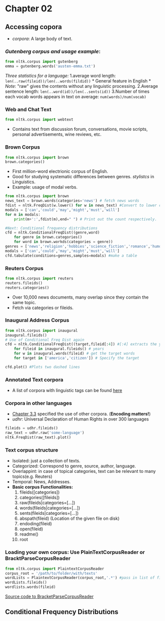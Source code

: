 # Chapter 02

## Accessing copora
* *corpora*: A large body of text.

### *Gutenberg corpus and usage example*:

```python
from nltk.corpus import gutenberg
emma = gutenberg.words('austen-emma.txt')
```

*Three statistics for a language:* 
1.average word length: `len(..raw(fileid))/len(..words(fildid))`
	* General feature in English
	* *Note*: "raw" gives the contents without any linguistic processing.
2.Average sentence length: `len(..word(id))/len(..sents(id))`
3.Number of times each vocab words appears in text on average: `num(words)/num(vocab)`

### Web and Chat Text

```python
from nltk.corpus import webtext
```
* Contains text from discussion forum, conversations, movie scripts, personal advertisements, wine reviews, etc.

### Brown Corpus


```python
from nltk.corpus import brown
brown.categories()
```

* First million-word electrionic corpus of English. 
* Good for studying systematic differences between genres. *stylistcs* in Linguistics.
* Example: usage of modal verbs.

```python
from nltk.corpus import brown
news_text = brown.words(categories='news') # fetch news words
fdist = nltk.FreqDist(w.lower() for w in news_text) #Convert to lower case for easier processing
modals = ['can','could','may','might','must','will']
for m in modals:
	print(m+':',fdist(m),end=" ") # Print out the count respectively.

#Next: Conditional frequency distributions
cfd = nltk.ConditionalFreqDist((genre,word) 
	for genre in brown.categories()
	for word in brown.workds(categories = genre))
genres = ['news','religion','hobbies','science_fiction','romance','humor']
modals = ['can','could','may','might','must','will']
cfd.tabulate(conditions=genres,samples=modals) #make a table
```

### Reuters Corpus
```python
from nltk.corpus import reuters
reuters.fileids()
reuters.categories()
```
* Over 10,000 news documents, many overlap since they contain the same topic.
* Fetch via categories or fileids.

### Inaugural Address Corpus 

```python
from nltk.corpus import inaugural
inaugural.fileids()
# Use of Conditional Freq Dist again
cfd = nltk.ConditionalFreqDist((target,fileid[:4]) #[:4] extracts the years
	for fileid in inaugural.fileids() # years
	for w in inaugural.words(fileid) # get the target words
	for target in ['america','citizen']) # Specify the target

cfd.plot() #Plots two dashed lines
```
### Annotated Text corpora
* A list of corpora with linguistic tags can be found [here](http://www.nltk.org/book/ch02#tab-corpora "corpora")

### Corpora in other languages 
* [Chapter 3.3](http://www.nltk.org/book/ch03.html#sec-unicode) specified the use of other corpora. (**Encoding matters!**)
* *udhr*: Universal Declaration of Human Rights in over 300 languages

```python
fileids = udhr.fileids()
raw_text = udhr.raw('some-language')
nltk.FreqDist(raw_text).plot()
```

### Text corpus structure
* Isolated: just a collection of texts.
* Categorized: Correspond to genre, source, author, language.
* Overlappint: in case of topical categories, text can be relevant to many topics(e.g. Reuters)
* Temporal: News, Addresses.
* **Basic corpus Functionalities:**
	1. fileids([categories])
	2. categories([fileids])
	3. raw(fileids|categories=[...])
	4. words(fileids|categories=[...])
	5. sents(fileids|categories=[...])
	6. abspath(fileid) (Location of the given file on disk)
	7. endoding(fileid)
	8. open(fileid)
	9. readme()
	10. root

### Loading your own corpus: Use PlainTextCorpusReader or BracktParseCorpusReader
```python
from nltk.corpus import PlaintextCorpusReader 
corpus_root = '/path/to/folder/with/texts'
wordLists = PlaintextCorpusReader(corpus_root,'.*') #pass in list of fields or a regex pattern that matches all fileids as the second arg
wordLists.fileids()
wordlists.words(fileid)


```
[Source code to BracketParseCorpusReader](http://www.nltk.org/book/ch02#corpus-root-treebank)

## Conditional Frequency Distributions





